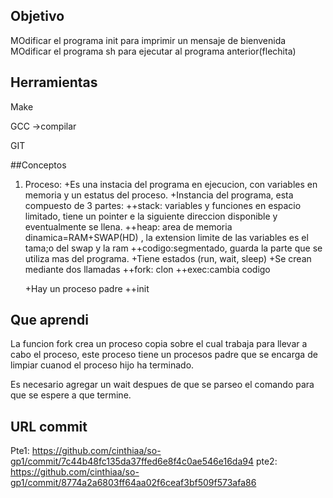 ## Objetivo
MOdificar el programa init para imprimir un mensaje de bienvenida
MOdificar el programa sh para ejecutar al programa anterior(flechita)

## Herramientas
Make

GCC ->compilar

GIT

##Conceptos
1) Proceso:
  +Es una instacia del programa en ejecucion, con variables en memoria y un estatus del proceso.
  +Instancia del programa, esta compuesto de 3 partes:
    ++stack: variables y funciones en espacio limitado, tiene un pointer e la siguiente direccion disponible y eventualmente se llena. 
    ++heap: area de memoria dinamica=RAM+SWAP(HD) , la extension limite de las variables es el tama;o del swap y la ram
    ++codigo:segmentado, guarda la parte que se utiliza mas del programa. 
  +Tiene estados (run, wait, sleep)
  +Se crean mediante dos llamadas
    ++fork: clon
    ++exec:cambia codigo
   
   +Hay un proceso padre
   ++init
 
 ## Que aprendi
 La funcion fork crea un proceso copia sobre el cual trabaja para llevar a cabo el proceso, este proceso tiene un procesos padre que se encarga de limpiar cuanod el proceso hijo ha terminado.
 
 Es necesario agregar un wait despues de que se parseo el comando para que se espere a que termine.
 
 
 ## URL commit
 Pte1: https://github.com/cinthiaa/so-gp1/commit/7c44b48fc135da37ffed6e8f4c0ae546e16da94
 pte2: https://github.com/cinthiaa/so-gp1/commit/8774a2a6803ff64aa02f6ceaf3bf509f573afa86
 
 
